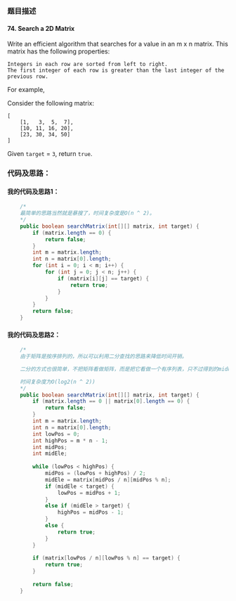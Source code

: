 ### 题目描述

#### 74. Search a 2D Matrix

Write an efficient algorithm that searches for a value in an m x n matrix. This matrix has the following properties:

    Integers in each row are sorted from left to right.
    The first integer of each row is greater than the last integer of the previous row.

For example,

Consider the following matrix:

    [
        [1,   3,  5,  7],
        [10, 11, 16, 20],
        [23, 30, 34, 50]
    ]

Given `target` = `3`, return `true`.

### 代码及思路：

#### 我的代码及思路1：

```java
    /*
    最简单的思路当然就是暴搜了，时间复杂度是O(n ^ 2)。
    */
    public boolean searchMatrix(int[][] matrix, int target) {
        if (matrix.length == 0) {
            return false;
        }
        int m = matrix.length;
        int n = matrix[0].length;
        for (int i = 0; i < m; i++) {
            for (int j = 0; j < n; j++) {
                if (matrix[i][j] == target) {
                    return true;
                }
            }
        }
        return false;
    }
```

#### 我的代码及思路2：

```java
    /*
    由于矩阵是按序排列的，所以可以利用二分查找的思路来降低时间开销。

    二分的方式也很简单，不把矩阵看做矩阵，而是把它看做一个有序列表，只不过得到的midPos要转化成节点需要一个求商和求模的过程而已。

    时间复杂度为O(log2(n ^ 2))
    */
    public boolean searchMatrix(int[][] matrix, int target) {
        if (matrix.length == 0 || matrix[0].length == 0) {
            return false;
        }
        int m = matrix.length;
        int n = matrix[0].length;
        int lowPos = 0;
        int highPos = m * n - 1;
        int midPos;
        int midEle;
        
        while (lowPos < highPos) {
            midPos = (lowPos + highPos) / 2;
            midEle = matrix[midPos / n][midPos % n];
            if (midEle < target) {
                lowPos = midPos + 1;
            }
            else if (midEle > target) {
                highPos = midPos - 1;
            }
            else {
                return true;
            }
        }
        
        if (matrix[lowPos / n][lowPos % n] == target) {
            return true;
        }
        
        return false;
    }
```